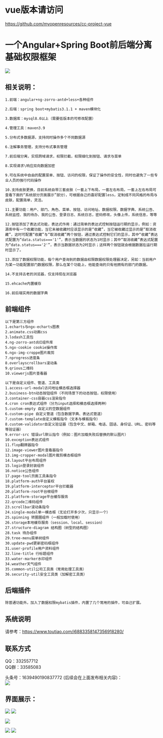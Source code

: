 # vue版本请访问
https://github.com/myopenresources/cc-project-vue

# 一个Angular+Spring Boot前后端分离基础权限框架
<img src="https://img-blog.csdnimg.cn/20200201171910752.png?x-oss-process=image/watermark,type_ZmFuZ3poZW5naGVpdGk,shadow_10,text_aHR0cHM6Ly9ibG9nLmNzZG4ubmV0L3JvdGF0aW5nX3dpbmRtaWxs,size_16,color_FFFFFF,t_70">
<br>

## 相关说明：

```
1.前端：angular+ng-zorro-antd+less+各种组件

2.后端：spring boot+mybatis3.1.1 + maven模块化

3.数据库：mysql8.0以上（需要低版本的可修改配置）

4.管理工具：maven3.9

5.分布式多数据源，支持同时操作多个不同数据源

6.注解事务管理，支持分布式事务管理

7.前后端分离，实现跨域请求，权限拦截，权限细化到按钮、请求与菜单

8.实现请求\响应双向数据加密

9.可在系统中自由的配置菜单、按钮、访问的权限，保证了操作的安全性，同时也避免了一些专业人员的强行代码操作

10.支持皮肤更换，目前系统自带三套皮肤（一套上下布局，一套左右布局，一套上左右布局可查看下面的“系统部分页面展示”部分），可根据自己的喜好配置less，定制成不同风格的布局与皮肤，配置简单，灵活。

11.主要功能：用户、部门、角色、菜单、按钮、访问地址、数据权限、数据字典、系统公告、系统监控、我的待办、我的公告、登录日志、系统日志，密码修改，头像上传，系统信息，等等

12.按钮添加了表达式功能，表达式作用：通过简单的表达式控制按钮运行期的显示，例如：资源库中有一个收藏功能，当它未被收藏时应该显示的是“收藏”，当它被收藏过显示的是“取消收藏”，这时可配置“收藏”与“取消收藏”两个按钮，通过表达式控制它们的显示，其中“收藏”表达式配置为“data.status==='1'”，表示当数据的状态为1时显示；其中“取消收藏”表达式配置为“data.status==='2'”，表示当数据状态为2时显示；这样两个按钮就会根据数据在运行期时显示了。

13.添加了数据权限功能，每个用户查询到的数据由权限数据权限处理器决定，另如：当前用户为某一功能配置部门数据权限，那么在某个功能上，他能查询的只有他拥有的部门的数据。

14.不支持古老的浏览器，仅支持现在浏览器

15.ehcache内置缓存

16.前后端实用的数据字典
```
## 前端组件
```
以下是第三方组件
1.echarts与ngx-echarts图表
2.animate.css动画css
3.lodash工具包
4.ng-zorro-antdUI组件库
5.ngx-cookie cookie操作库
6.ngx-img-croppe图片裁剪
7.nprogress进度条
8.overlayscrollbars滚动条
9.qrious二维码
10.viewerjs图片查看器

以下是自定义组件、管道、工具类
1.access-url-modal访问地址模态框选择器
2.business-btn动态按钮组件（不同场景下的动态按钮，权限使用）
3.container-css容器css渲染指令
4.cron cron表达式组件（分为input选择和模态框选择两种）
5.custom-empty 自定义的空数据组件
6.custom-pipe 自定义管道（包含数据字典、表达式管道）
7.custom-template自定义模板指令（文本与模板指令）
8.custom-validator自定义验证器（包含中文、邮箱、电话、固话、身份证、URL、密码等等验证器）
9.error-src 错误url默认指令（例如：图片加载失败后替换的默认图片）
10.exception表达式组件
11.flop翻牌器指令
12.image-viewer图片查看器指令
13.img-cropper-modal图片裁剪模态框组件
14.layout平台布局组件
15.login登录封装组件
16.notice公告组件
17.page-tool页面工具条指令
18.platform-auth平台鉴权
19.platform-interceptor平台拦截器
20.platform-root平台根组件
21.platform-storage平台缓存服务
22.qrcode二维码组件
23.scrollbar滚动条指令
24.single-modal单一模态框（无论打开多少次，只显示一个）
25.spinning 转圈圈组件（一般加载时使用）
26.storage本地缓存服务（session、local、session）
27.structure-diagram 结构图（树型的结构图）
28.task 待办组件
29.tree-menu菜单树组件
30.update-pwd更新密码框组件
31.user-profile用户资料组件
32.line-title 行标题组件
33.water-marker水印组件
34.weather天气组件
35.common-util公司工具类（常用处理工具类）
36.security-util安全工具类（加解密工具类）
```

## 后端插件
```
除普通功能外，加入了数据权限mybatis插件，内置了几个常用的插件，可自己扩展。
```


## 系统说明
请参考：https://www.toutiao.com/i6883358147356918280/


## 联系方式
QQ：332557712 <br>
QQ群：33585083 <br>

头条号：1639490190837772 (后续会在上面发布相关内容)：<br>
<img src="http://sf3-ttcdn-tos.pstatp.com/obj/pgc-image/f3eglxkg90qj49.png">
<br>


## 界面展示：
<img src="https://img-blog.csdnimg.cn/20200201171910752.png?x-oss-process=image/watermark,type_ZmFuZ3poZW5naGVpdGk,shadow_10,text_aHR0cHM6Ly9ibG9nLmNzZG4ubmV0L3JvdGF0aW5nX3dpbmRtaWxs,size_16,color_FFFFFF,t_70">



<img src="https://img-blog.csdnimg.cn/20200203102853455.png?x-oss-process=image/watermark,type_ZmFuZ3poZW5naGVpdGk,shadow_10,text_aHR0cHM6Ly9ibG9nLmNzZG4ubmV0L3JvdGF0aW5nX3dpbmRtaWxs,size_16,color_FFFFFF,t_70">


<img src="https://img-blog.csdnimg.cn/20200203103006588.png?x-oss-process=image/watermark,type_ZmFuZ3poZW5naGVpdGk,shadow_10,text_aHR0cHM6Ly9ibG9nLmNzZG4ubmV0L3JvdGF0aW5nX3dpbmRtaWxs,size_16,color_FFFFFF,t_70
">

<img src="https://img-blog.csdnimg.cn/20200203111007786.png?x-oss-process=image/watermark,type_ZmFuZ3poZW5naGVpdGk,shadow_10,text_aHR0cHM6Ly9ibG9nLmNzZG4ubmV0L3JvdGF0aW5nX3dpbmRtaWxs,size_16,color_FFFFFF,t_70">

<img src="https://img-blog.csdnimg.cn/20200203111403695.png?x-oss-process=image/watermark,type_ZmFuZ3poZW5naGVpdGk,shadow_10,text_aHR0cHM6Ly9ibG9nLmNzZG4ubmV0L3JvdGF0aW5nX3dpbmRtaWxs,size_16,color_FFFFFF,t_70">

